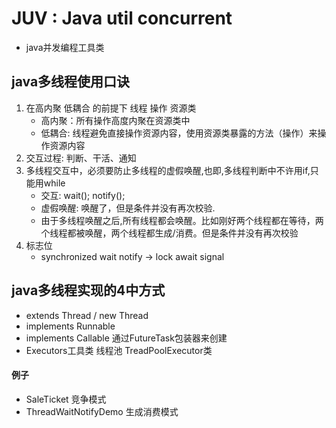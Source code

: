 # JUV : Java util concurrent
* java并发编程工具类

## java多线程使用口诀 
1. 在高内聚 低耦合 的前提下  线程 操作 资源类
    * 高内聚：所有操作高度内聚在资源类中
    * 低耦合: 线程避免直接操作资源内容，使用资源类暴露的方法（操作）来操作资源内容
2. 交互过程: 判断、干活、通知
3. 多线程交互中，必须要防止多线程的虚假唤醒,也即,多线程判断中不许用if,只能用while
    * 交互: wait(); notify();
    * 虚假唤醒: 唤醒了，但是条件并没有再次校验.
    * 由于多线程唤醒之后,所有线程都会唤醒。比如刚好两个线程都在等待，两个线程都被唤醒，两个线程都生成/消费。但是条件并没有再次校验
4. 标志位
    * synchronized wait notify -> lock await signal
    


## java多线程实现的4中方式
* extends Thread / new Thread
* implements Runnable
* implements Callable<T> 通过FutureTask包装器来创建
* Executors工具类 线程池 TreadPoolExecutor类

#### 例子
* SaleTicket 竞争模式
* ThreadWaitNotifyDemo 生成消费模式